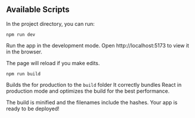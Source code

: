 ## Available Scripts

In the project directory, you can run:

```
npm run dev
```

Run the app in the development mode.
Open http://localhost:5173 to view it in the browser.

The page will reload if you make edits.

```
npm run build
```

Builds the for production to the `build` folder
It correctly bundles React in production mode and optimizes the build for the best performance.

The build is minified and the filenames include the hashes.
Your app is ready to be deployed!
